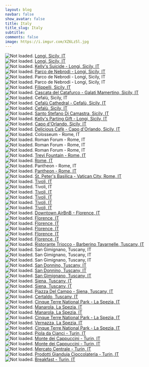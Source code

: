 ```yaml
---
layout: blog
navbar: false
show_avatar: false
title: Italy
title_slug: Italy
subtitle: 
comments: false
image: https://i.imgur.com/XZ6Lz5l.jpg
---
```


<div class="img-container">
  <img src="https://i.imgur.com/ae7oWOz.jpg" alt="Not loaded." class="center-block">
  <a href="https://www.google.com/maps/search/?api=1&query=38.0269778,-14.7535639" target="_blank">
    <span class="img-caption-corner" style="display: inline;">Longi, Sicily, IT</span>
  </a>  
</div> 


<div class="img-container">
  <img src="https://i.imgur.com/wZE25vk.jpg" alt="Not loaded." class="center-block">
  <a href="https://www.google.com/maps/search/?api=1&query=38.0266222,-14.7537611" target="_blank">
    <span class="img-caption-corner" style="display: inline;">Longi, Sicily, IT</span>
  </a>  
</div> 


<div class="img-container">
  <img src="https://i.imgur.com/JRsizFw.jpg" alt="Not loaded." class="center-block">
  <a href="https://www.google.com/maps/search/?api=1&query=38.0249944,-14.7468528" target="_blank">
    <span class="img-caption-corner" style="display: inline;">Kelly&#x27;s Suicide - Longi, Sicily, IT</span>
  </a>  
</div> 


<div class="img-container">
  <img src="https://i.imgur.com/AWeOF3x.jpg" alt="Not loaded." class="center-block">
  <a href="https://www.google.com/maps/search/?api=1&query=38.0224797,14.7370235" target="_blank">
    <span class="img-caption-corner" style="display: inline;">Parco de Nebrodi - Longi, Sicily, IT</span>
  </a>  
</div> 


<div class="img-container">
  <img src="https://i.imgur.com/3DRcGpo.jpg" alt="Not loaded." class="center-block">
  <a  target="_blank">
    <span class="img-caption-corner" style="display: inline;">Parco de Nebrodi - Longi, Sicily, IT</span>
  </a>  
</div> 


<div class="img-container">
  <img src="https://i.imgur.com/ADKipsG.jpg" alt="Not loaded." class="center-block">
  <a  target="_blank">
    <span class="img-caption-corner" style="display: inline;">Parco de Nebrodi - Longi, Sicily, IT</span>
  </a>  
</div> 


<div class="img-container">
  <img src="https://i.imgur.com/mzGXUVG.jpg" alt="Not loaded." class="center-block">
  <a href="https://www.google.com/maps/search/?api=1&query=38.0274167,-14.7538028" target="_blank">
    <span class="img-caption-corner" style="display: inline;">Filippelli, Sicily, IT</span>
  </a>  
</div> 


<div class="img-container">
  <img src="https://i.imgur.com/piwSWvu.jpg" alt="Not loaded." class="center-block">
  <a href="https://www.google.com/maps/search/?api=1&query=38.0250139,-14.7468306" target="_blank">
    <span class="img-caption-corner" style="display: inline;">Cascata del Catafurco - Galati Mamertino, Sicily, IT</span>
  </a>  
</div> 


<div class="img-container">
  <img src="https://i.imgur.com/mRFVBCH.jpg" alt="Not loaded." class="center-block">
  <a  target="_blank">
    <span class="img-caption-corner" style="display: inline;">Cefalù, Sicily, IT</span>
  </a>  
</div> 


<div class="img-container">
  <img src="https://i.imgur.com/gARYXuS.jpg" alt="Not loaded." class="center-block">
  <a href="https://www.google.com/maps/search/?api=1&query=38.0399472,-14.0229167" target="_blank">
    <span class="img-caption-corner" style="display: inline;">Cefalù Cathedral - Cefalù, Sicily, IT</span>
  </a>  
</div> 


<div class="img-container">
  <img src="https://i.imgur.com/JJZ9bbw.jpg" alt="Not loaded." class="center-block">
  <a href="https://www.google.com/maps/search/?api=1&query=38.0401833,-14.0198889" target="_blank">
    <span class="img-caption-corner" style="display: inline;">Cefalù, Sicily, IT</span>
  </a>  
</div> 


<div class="img-container">
  <img src="https://i.imgur.com/mbztS7g.jpg" alt="Not loaded." class="center-block">
  <a href="https://www.google.com/maps/search/?api=1&query=38.0132417,-14.3550361" target="_blank">
    <span class="img-caption-corner" style="display: inline;">Santo Stefano Di Camastra, Sicily, IT</span>
  </a>  
</div> 


<div class="img-container">
  <img src="https://i.imgur.com/UZwzyRJ.jpg" alt="Not loaded." class="center-block">
  <a href="https://www.google.com/maps/search/?api=1&query=38.0131194,-14.3547167" target="_blank">
    <span class="img-caption-corner" style="display: inline;">Kelly&#x27;s Parting Gift - Longi, Sicily, IT</span>
  </a>  
</div> 


<div class="img-container">
  <img src="https://i.imgur.com/3VglJJ3.jpg" alt="Not loaded." class="center-block">
  <a href="https://www.google.com/maps/search/?api=1&query=38.1618333,-14.7431917" target="_blank">
    <span class="img-caption-corner" style="display: inline;">Capo d&#x27;Orlando, Sicily, IT</span>
  </a>  
</div> 


<div class="img-container">
  <img src="https://i.imgur.com/f3XEJVo.jpg" alt="Not loaded." class="center-block">
  <a href="https://www.google.com/maps/search/?api=1&query=38.1597333,-14.7453139" target="_blank">
    <span class="img-caption-corner" style="display: inline;">Delicious Cafè - Capo d&#x27;Orlando, Sicily, IT</span>
  </a>  
</div> 


<div class="img-container">
  <img src="https://i.imgur.com/Ac08Zco.jpg" alt="Not loaded." class="center-block">
  <a  target="_blank">
    <span class="img-caption-corner" style="display: inline;">Colosseum - Rome, IT</span>
  </a>  
</div> 


<div class="img-container">
  <img src="https://i.imgur.com/QXDuLS5.jpg" alt="Not loaded." class="center-block">
  <a  target="_blank">
    <span class="img-caption-corner" style="display: inline;">Roman Forum - Rome, IT</span>
  </a>  
</div> 


<div class="img-container">
  <img src="https://i.imgur.com/iq03gaH.jpg" alt="Not loaded." class="center-block">
  <a  target="_blank">
    <span class="img-caption-corner" style="display: inline;">Roman Forum - Rome, IT</span>
  </a>  
</div> 


<div class="img-container">
  <img src="https://i.imgur.com/rB0R9rI.jpg" alt="Not loaded." class="center-block">
  <a  target="_blank">
    <span class="img-caption-corner" style="display: inline;">Roman Forum - Rome, IT</span>
  </a>  
</div> 


<div class="img-container">
  <img src="https://i.imgur.com/nEByNZa.jpg" alt="Not loaded." class="center-block">
  <a href="https://www.google.com/maps/search/?api=1&query=41.9009056,-12.4834278" target="_blank">
    <span class="img-caption-corner" style="display: inline;">Trevi Fountain - Rome, IT</span>
  </a>  
</div> 


<div class="img-container">
  <img src="https://i.imgur.com/VrJT8XD.jpg" alt="Not loaded." class="center-block">
  <a href="https://www.google.com/maps/search/?api=1&query=41.8946222,-12.4840306" target="_blank">
    <span class="img-caption-corner" style="display: inline;">Rome, IT</span>
  </a>  
</div> 


<div class="img-container">
  <img src="https://i.imgur.com/XinxoeQ.jpg" alt="Not loaded." class="center-block">
  <a  target="_blank">
    <span class="img-caption-corner" style="display: inline;">Pantheon - Rome, IT</span>
  </a>  
</div> 


<div class="img-container">
  <img src="https://i.imgur.com/463Tq7U.jpg" alt="Not loaded." class="center-block">
  <a href="https://www.google.com/maps/search/?api=1&query=41.8993083,-12.4766944" target="_blank">
    <span class="img-caption-corner" style="display: inline;">Pantheon - Rome, IT</span>
  </a>  
</div> 


<div class="img-container">
  <img src="https://i.imgur.com/S5rDnFE.jpg" alt="Not loaded." class="center-block">
  <a href="https://www.google.com/maps/search/?api=1&query=41.9740414,12.5069268" target="_blank">
    <span class="img-caption-corner" style="display: inline;">St. Peter&#x27;s Basilica - Vatican City, Rome, IT</span>
  </a>  
</div> 


<div class="img-container">
  <img src="https://i.imgur.com/6b01pgp.jpg" alt="Not loaded." class="center-block">
  <a href="https://www.google.com/maps/search/?api=1&query=41.9740341,12.5069732" target="_blank">
    <span class="img-caption-corner" style="display: inline;">Tivoli, IT</span>
  </a>  
</div> 


<div class="img-container">
  <img src="https://i.imgur.com/fzwFK63.jpg" alt="Not loaded." class="center-block">
  <a  target="_blank">
    <span class="img-caption-corner" style="display: inline;">Tivoli, IT</span>
  </a>  
</div> 


<div class="img-container">
  <img src="https://i.imgur.com/zQAdWed.jpg" alt="Not loaded." class="center-block">
  <a href="https://www.google.com/maps/search/?api=1&query=41.9596944,-12.7984917" target="_blank">
    <span class="img-caption-corner" style="display: inline;">Tivoli, IT</span>
  </a>  
</div> 


<div class="img-container">
  <img src="https://i.imgur.com/0U0E0L5.jpg" alt="Not loaded." class="center-block">
  <a href="https://www.google.com/maps/search/?api=1&query=41.9656528,-12.8003694" target="_blank">
    <span class="img-caption-corner" style="display: inline;">Tivoli, IT</span>
  </a>  
</div> 


<div class="img-container">
  <img src="https://i.imgur.com/ejR4pFa.jpg" alt="Not loaded." class="center-block">
  <a href="https://www.google.com/maps/search/?api=1&query=41.9667556,-12.8040111" target="_blank">
    <span class="img-caption-corner" style="display: inline;">Tivoli, IT</span>
  </a>  
</div> 


<div class="img-container">
  <img src="https://i.imgur.com/nG52fzo.jpg" alt="Not loaded." class="center-block">
  <a href="https://www.google.com/maps/search/?api=1&query=41.9662472,-12.7986500" target="_blank">
    <span class="img-caption-corner" style="display: inline;">Tivoli, IT</span>
  </a>  
</div> 


<div class="img-container">
  <img src="https://i.imgur.com/Jl7jHKD.jpg" alt="Not loaded." class="center-block">
  <a href="https://www.google.com/maps/search/?api=1&query=43.7803944,-11.2577861" target="_blank">
    <span class="img-caption-corner" style="display: inline;">Downtown AirBnB - Florence, IT</span>
  </a>  
</div> 


<div class="img-container">
  <img src="https://i.imgur.com/rkXm6Ig.jpg" alt="Not loaded." class="center-block">
  <a href="https://www.google.com/maps/search/?api=1&query=43.7682639,-11.2577944" target="_blank">
    <span class="img-caption-corner" style="display: inline;">Florence, IT</span>
  </a>  
</div> 


<div class="img-container">
  <img src="https://i.imgur.com/XZ6Lz5l.jpg" alt="Not loaded." class="center-block">
  <a href="https://www.google.com/maps/search/?api=1&query=43.7656556,-11.2584361" target="_blank">
    <span class="img-caption-corner" style="display: inline;">Florence, IT</span>
  </a>  
</div> 


<div class="img-container">
  <img src="https://i.imgur.com/y0W6t9Y.jpg" alt="Not loaded." class="center-block">
  <a href="https://www.google.com/maps/search/?api=1&query=43.7632111,-11.2640944" target="_blank">
    <span class="img-caption-corner" style="display: inline;">Florence, IT</span>
  </a>  
</div> 


<div class="img-container">
  <img src="https://i.imgur.com/5fg71cU.jpg" alt="Not loaded." class="center-block">
  <a href="https://www.google.com/maps/search/?api=1&query=43.7632722,-11.2641250" target="_blank">
    <span class="img-caption-corner" style="display: inline;">Florence, IT</span>
  </a>  
</div> 


<div class="img-container">
  <img src="https://i.imgur.com/FMOwk8m.jpg" alt="Not loaded." class="center-block">
  <a href="https://www.google.com/maps/search/?api=1&query=43.7665472,-11.2587667" target="_blank">
    <span class="img-caption-corner" style="display: inline;">Florence, IT</span>
  </a>  
</div> 


<div class="img-container">
  <img src="https://i.imgur.com/XPFnjH8.jpg" alt="Not loaded." class="center-block">
  <a href="https://www.google.com/maps/search/?api=1&query=43.5429278,-11.1722139" target="_blank">
    <span class="img-caption-corner" style="display: inline;">Ristorante Triocco - Barberino Tavarnelle, Tuscany, IT</span>
  </a>  
</div> 


<div class="img-container">
  <img src="https://i.imgur.com/zmJlZ07.jpg" alt="Not loaded." class="center-block">
  <a  target="_blank">
    <span class="img-caption-corner" style="display: inline;">San Gimignano, Tuscany, IT</span>
  </a>  
</div> 


<div class="img-container">
  <img src="https://i.imgur.com/KOZBOJA.jpg" alt="Not loaded." class="center-block">
  <a  target="_blank">
    <span class="img-caption-corner" style="display: inline;">San Gimignano, Tuscany, IT</span>
  </a>  
</div> 


<div class="img-container">
  <img src="https://i.imgur.com/vrG62JM.jpg" alt="Not loaded." class="center-block">
  <a  target="_blank">
    <span class="img-caption-corner" style="display: inline;">San Gimignano, Tuscany, IT</span>
  </a>  
</div> 


<div class="img-container">
  <img src="https://i.imgur.com/gsBy2rT.jpg" alt="Not loaded." class="center-block">
  <a href="https://www.google.com/maps/search/?api=1&query=43.5404399,11.1242827" target="_blank">
    <span class="img-caption-corner" style="display: inline;">San Donnino, Tuscany, IT</span>
  </a>  
</div> 


<div class="img-container">
  <img src="https://i.imgur.com/tQ3IjlU.jpg" alt="Not loaded." class="center-block">
  <a href="https://www.google.com/maps/search/?api=1&query=43.4703880,11.0407851" target="_blank">
    <span class="img-caption-corner" style="display: inline;">San Donnino, Tuscany, IT</span>
  </a>  
</div> 


<div class="img-container">
  <img src="https://i.imgur.com/UGPZ43l.jpg" alt="Not loaded." class="center-block">
  <a href="https://www.google.com/maps/search/?api=1&query=43.4676778,-11.0430417" target="_blank">
    <span class="img-caption-corner" style="display: inline;">San Gimignano, Tuscany, IT</span>
  </a>  
</div> 


<div class="img-container">
  <img src="https://i.imgur.com/aasvHcT.jpg" alt="Not loaded." class="center-block">
  <a href="https://www.google.com/maps/search/?api=1&query=43.3203861,-11.3287694" target="_blank">
    <span class="img-caption-corner" style="display: inline;">Siena, Tuscany, IT</span>
  </a>  
</div> 


<div class="img-container">
  <img src="https://i.imgur.com/Sn9bMJB.jpg" alt="Not loaded." class="center-block">
  <a href="https://www.google.com/maps/search/?api=1&query=43.3152472,-11.3303750" target="_blank">
    <span class="img-caption-corner" style="display: inline;">Siena, Tuscany, IT</span>
  </a>  
</div> 


<div class="img-container">
  <img src="https://i.imgur.com/9DXLA2K.jpg" alt="Not loaded." class="center-block">
  <a href="https://www.google.com/maps/search/?api=1&query=43.3186944,-11.3297333" target="_blank">
    <span class="img-caption-corner" style="display: inline;">Piazza Del Campo - Siena, Tuscany, IT</span>
  </a>  
</div> 


<div class="img-container">
  <img src="https://i.imgur.com/VQ6XENz.jpg" alt="Not loaded." class="center-block">
  <a href="https://www.google.com/maps/search/?api=1&query=43.5493444,-11.0454889" target="_blank">
    <span class="img-caption-corner" style="display: inline;">Certaldo, Tuscany, IT</span>
  </a>  
</div> 


<div class="img-container">
  <img src="https://i.imgur.com/LHIXdW4.jpg" alt="Not loaded." class="center-block">
  <a href="https://www.google.com/maps/search/?api=1&query=43.5317763,11.1593161" target="_blank">
    <span class="img-caption-corner" style="display: inline;">Cinque Terre National Park - La Spezia, IT</span>
  </a>  
</div> 


<div class="img-container">
  <img src="https://i.imgur.com/WkHgvAN.jpg" alt="Not loaded." class="center-block">
  <a href="https://www.google.com/maps/search/?api=1&query=43.5364830,11.1677718" target="_blank">
    <span class="img-caption-corner" style="display: inline;">Manarola, La Spezia, IT</span>
  </a>  
</div> 


<div class="img-container">
  <img src="https://i.imgur.com/yalVIYh.jpg" alt="Not loaded." class="center-block">
  <a href="https://www.google.com/maps/search/?api=1&query=43.7841076,10.3421927" target="_blank">
    <span class="img-caption-corner" style="display: inline;">Manarola, La Spezia, IT</span>
  </a>  
</div> 


<div class="img-container">
  <img src="https://i.imgur.com/UqtgilA.jpg" alt="Not loaded." class="center-block">
  <a href="https://www.google.com/maps/search/?api=1&query=43.8105887,10.3143044" target="_blank">
    <span class="img-caption-corner" style="display: inline;">Cinque Terre National Park - La Spezia, IT</span>
  </a>  
</div> 


<div class="img-container">
  <img src="https://i.imgur.com/5gFEUlD.jpg" alt="Not loaded." class="center-block">
  <a href="https://www.google.com/maps/search/?api=1&query=44.1109175,9.8337261" target="_blank">
    <span class="img-caption-corner" style="display: inline;">Vernazza, La Spezia, IT</span>
  </a>  
</div> 


<div class="img-container">
  <img src="https://i.imgur.com/fNmS6pm.jpg" alt="Not loaded." class="center-block">
  <a href="https://www.google.com/maps/search/?api=1&query=44.1340556,-9.7084833" target="_blank">
    <span class="img-caption-corner" style="display: inline;">Cinque Terre National Park - La Spezia, IT</span>
  </a>  
</div> 


<div class="img-container">
  <img src="https://i.imgur.com/dJE4jOF.jpg" alt="Not loaded." class="center-block">
  <a href="https://www.google.com/maps/search/?api=1&query=45.0732500,-7.6828861" target="_blank">
    <span class="img-caption-corner" style="display: inline;">Piola da Cianci - Turin, IT</span>
  </a>  
</div> 


<div class="img-container">
  <img src="https://i.imgur.com/lrpVzF4.jpg" alt="Not loaded." class="center-block">
  <a href="https://www.google.com/maps/search/?api=1&query=45.0599528,-7.6973833" target="_blank">
    <span class="img-caption-corner" style="display: inline;">Monte dei Cappuccini - Turin, IT</span>
  </a>  
</div> 


<div class="img-container">
  <img src="https://i.imgur.com/5xOXwOY.jpg" alt="Not loaded." class="center-block">
  <a href="https://www.google.com/maps/search/?api=1&query=45.0599028,-7.6973778" target="_blank">
    <span class="img-caption-corner" style="display: inline;">Monte dei Cappuccini - Turin, IT</span>
  </a>  
</div> 


<div class="img-container">
  <img src="https://i.imgur.com/mnGQ2TF.jpg" alt="Not loaded." class="center-block">
  <a href="https://www.google.com/maps/search/?api=1&query=45.0773694,-7.6834611" target="_blank">
    <span class="img-caption-corner" style="display: inline;">Mercato Centrale - Turin, IT</span>
  </a>  
</div> 


<div class="img-container">
  <img src="https://i.imgur.com/F9AwAcw.jpg" alt="Not loaded." class="center-block">
  <a href="https://www.google.com/maps/search/?api=1&query=45.0728083,-7.6821500" target="_blank">
    <span class="img-caption-corner" style="display: inline;">Prodotti Gianduja Cioccolateria - Turin, IT</span>
  </a>  
</div> 


<div class="img-container">
  <img src="https://i.imgur.com/G3fTxaD.jpg" alt="Not loaded." class="center-block">
  <a href="https://www.google.com/maps/search/?api=1&query=45.0865972,-7.6815417" target="_blank">
    <span class="img-caption-corner" style="display: inline;">Breakfast - Turin, IT</span>
  </a>  
</div> 

